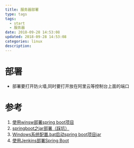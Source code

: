 ```yaml
---
title: 服务器部署
type: tags
tags:
  - start
  - 服务器
date: 2018-09-28 14:53:08
updated: 2018-09-28 14:53:08
categories: linux
description:
---
```

# 部署

- 部署要打开防火墙,同时要打开放在阿里云等控制台上面的端口


# 参考 #
1.  [使用winsw部署spring boot项目](https://blog.csdn.net/qq_28566071/article/details/80882503)
2. [springboot之jar部署（踩坑）](https://blog.csdn.net/free8666/article/details/56674275)
3. [Windows系统配置.bat启动spring boot项目jar](https://blog.csdn.net/yangfengjueqi/article/details/79082313)
4. [使用Jenkins部署Spring Boot](http://www.ityouknow.com/springboot/2017/11/11/springboot-jenkins.html)
